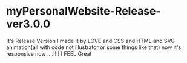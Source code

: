 # myPersonalWebsite-Release-ver3.0.0
It's Release Version I made It by LOVE and CSS and HTML and SVG animation(all with code not illustrator or some things like that) now it's responsive now ....!!!!
I FEEL Great
